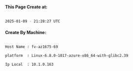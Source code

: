 
   
#### This Page Create at:

```bash

2025-01-09 - 21:28:27 UTC

```

#### Create By Machine:

```bash

Host Name : fv-az1675-69

platform  : Linux-6.8.0-1017-azure-x86_64-with-glibc2.39

Ip Local  : 10.1.0.163

```

